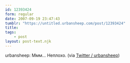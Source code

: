 ```yaml
---
id: 12393424
form: regular
date: 2007-09-19 23:47:43
tumblr: "https://untitled.urbansheep.com/post/12393424"
title:
tags:
    - post
layout: post-text.njk
---
```


<p>urbansheep: Ммм&hellip; Неплохо. (via <a href="http://twitter.com/urbansheep/statuses/279894742">Twitter / urbansheep</a>)</p>

